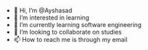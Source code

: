 - 👋 Hi, I’m @Ayshasad
- 👀 I’m interested in learning 
- 🌱 I’m currently learning software engineering 
- 💞️ I’m looking to collaborate on studies 
- 📫 How to reach me is through my email 

<!---
Ayshasad/Ayshasad is a ✨ special ✨ repository because its `README.md` (this file) appears on your GitHub profile.
You can click the Preview link to take a look at your changes.
--->
